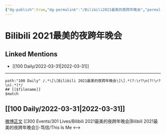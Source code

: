 ```yaml
---
{"dg-publish":true,"dg-permalink":"/Bilibili2021最美的夜跨年晚会","permalink":"/Bilibili2021最美的夜跨年晚会/"}
---
```


# Bilibili 2021最美的夜跨年晚会

## Linked Mentions
- [[100 Daily/2022-03-31\|2022-03-31]]


---

```expander
path:"100 Daily" /.*\[\[Bilibili 2021最美的夜跨年晚会\]\].*(?:\r?\n(?!\r?\n).*)*/
## [[$filename]]
$match
```
## [[100 Daily/2022-03-31\|2022-03-31]]
[微博正文](https://m.weibo.cn/1774607565/4753085568652092) [[300 Events/301 Lives/Bilibili 2021最美的夜跨年晚会\|Bilibili 2021最美的夜跨年晚会]]-笃信/This Is Me
<-->
